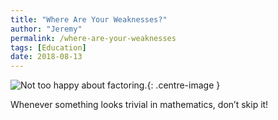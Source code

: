 ```yaml
---
title: "Where Are Your Weaknesses?"
author: "Jeremy"
permalink: /where-are-your-weaknesses
tags: [Education]
date: 2018-08-13
---
```


![Not too happy about factoring.](https://res.cloudinary.com/dh3hm8pb7/image/upload/c_scale,q_auto:best,w_600/v1534080159/Haunted.png){: .centre-image }

Whenever something looks trivial in mathematics, don’t skip it!
